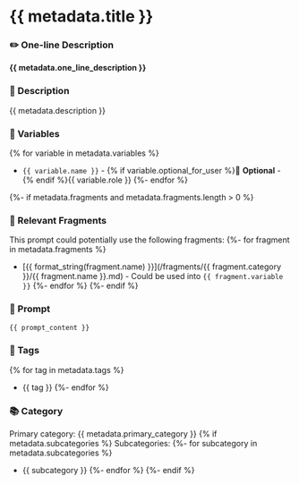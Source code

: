 # {{ metadata.title }}

### ✏️ One-line Description

**{{ metadata.one_line_description }}**

### 📄 Description

{{ metadata.description }}

### 🔧 Variables
{% for variable in metadata.variables %}
- `{{ variable.name }}` - {% if variable.optional_for_user %}🔧 **Optional** - {% endif %}{{ variable.role }}
{%- endfor %}

{%- if metadata.fragments and metadata.fragments.length > 0 %}

### 🧩 Relevant Fragments

This prompt could potentially use the following fragments:
{%- for fragment in metadata.fragments %}
- [{{ format_string(fragment.name) }}](/fragments/{{ fragment.category }}/{{ fragment.name }}.md) - Could be used into `{{ fragment.variable }}`
{%- endfor %}
{%- endif %}

### 📜 Prompt

```md
{{ prompt_content }}
```

### 🔖 Tags
{% for tag in metadata.tags %}
- {{ tag }}
{%- endfor %}

### 📚 Category

Primary category: {{ metadata.primary_category }}
{% if metadata.subcategories %}
Subcategories:
{%- for subcategory in metadata.subcategories %}
- {{ subcategory }}
{%- endfor %}
{%- endif %}